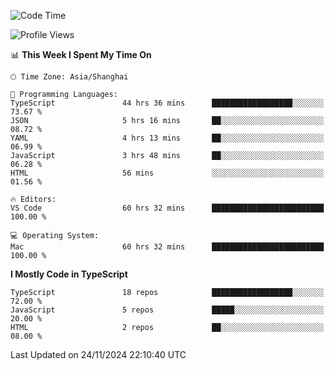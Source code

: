 <!--START_SECTION:waka-->
![Code Time](http://img.shields.io/badge/Code%20Time-6%2C962%20hrs%2059%20mins-blue)

![Profile Views](http://img.shields.io/badge/Profile%20Views-0-blue)

📊 **This Week I Spent My Time On** 

```text
🕑︎ Time Zone: Asia/Shanghai

💬 Programming Languages: 
TypeScript               44 hrs 36 mins      ██████████████████░░░░░░░   73.67 % 
JSON                     5 hrs 16 mins       ██░░░░░░░░░░░░░░░░░░░░░░░   08.72 % 
YAML                     4 hrs 13 mins       ██░░░░░░░░░░░░░░░░░░░░░░░   06.99 % 
JavaScript               3 hrs 48 mins       ██░░░░░░░░░░░░░░░░░░░░░░░   06.28 % 
HTML                     56 mins             ░░░░░░░░░░░░░░░░░░░░░░░░░   01.56 % 

🔥 Editors: 
VS Code                  60 hrs 32 mins      █████████████████████████   100.00 % 

💻 Operating System: 
Mac                      60 hrs 32 mins      █████████████████████████   100.00 % 
```

**I Mostly Code in TypeScript** 

```text
TypeScript               18 repos            ██████████████████░░░░░░░   72.00 % 
JavaScript               5 repos             █████░░░░░░░░░░░░░░░░░░░░   20.00 % 
HTML                     2 repos             ██░░░░░░░░░░░░░░░░░░░░░░░   08.00 % 
```




 Last Updated on 24/11/2024 22:10:40 UTC
<!--END_SECTION:waka-->
